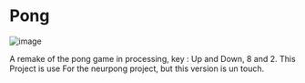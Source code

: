 # Pong

![image](https://user-images.githubusercontent.com/77512166/168810117-1fc22e01-37e8-4c9a-9e54-9eb64500389b.png)

A remake of the pong game in processing, key : Up and Down, 8 and 2.
This Project is use For the neurpong project, but this version is un touch.
